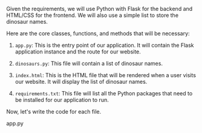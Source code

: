 Given the requirements, we will use Python with Flask for the backend and HTML/CSS for the frontend. We will also use a simple list to store the dinosaur names.

Here are the core classes, functions, and methods that will be necessary:

1. `app.py`: This is the entry point of our application. It will contain the Flask application instance and the route for our website.

2. `dinosaurs.py`: This file will contain a list of dinosaur names.

3. `index.html`: This is the HTML file that will be rendered when a user visits our website. It will display the list of dinosaur names.

4. `requirements.txt`: This file will list all the Python packages that need to be installed for our application to run.

Now, let's write the code for each file.

app.py
